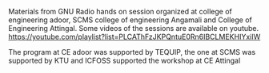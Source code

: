 Materials from  GNU Radio hands on session organized at college of engineering adoor, SCMS college of engineering  Angamali and College of Engineering Attingal.  Some videos of the sessions are available on youtube. 
https://youtube.com/playlist?list=PLCAThFzJKPQntuE0Rn6IBCLMEKHIYxiIW

The program at CE adoor was supported by TEQUIP, the one at SCMS was supported by KTU and ICFOSS supported the workshop at CE Attingal 

